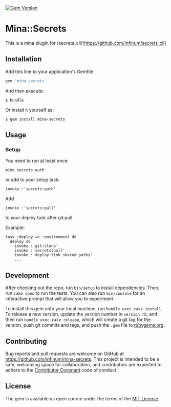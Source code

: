 [![Gem Version](https://badge.fury.io/rb/mina-secrets.svg)](https://badge.fury.io/rb/mina-secrets)

# Mina::Secrets

This is a mina plugin for (secrets\_cli)[https://github.com/infinum/secrets_cli]


## Installation

Add this line to your application's Gemfile:

```ruby
gem 'mina-secrets'
```

And then execute:

    $ bundle

Or install it yourself as:

    $ gem install mina-secrets

## Usage

### Setup

You need to run at least once:

    mina secrets:auth

or add to your setup task:

    invoke :'secrets:auth'


Add

    invoke :'secrets:pull'

to your deploy task after git:pull

Example:

    task :deploy => :environment do
      deploy do
        invoke :'git:clone'
        invoke :'secrets:pull'
        invoke :'deploy:link_shared_paths'
        ...

## Development

After checking out the repo, run `bin/setup` to install dependencies. Then, run `rake spec` to run the tests. You can also run `bin/console` for an interactive prompt that will allow you to experiment.

To install this gem onto your local machine, run `bundle exec rake install`. To release a new version, update the version number in `version.rb`, and then run `bundle exec rake release`, which will create a git tag for the version, push git commits and tags, and push the `.gem` file to [rubygems.org](https://rubygems.org).

## Contributing

Bug reports and pull requests are welcome on GitHub at https://github.com/infinum/mina-secrets. This project is intended to be a safe, welcoming space for collaboration, and contributors are expected to adhere to the [Contributor Covenant](contributor-covenant.org) code of conduct.


## License

The gem is available as open source under the terms of the [MIT License](http://opensource.org/licenses/MIT).

